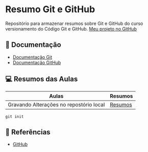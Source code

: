 
# Resumo Git e GitHub

Repositório para armazenar resumos sobre Git e GitHub do curso versionamento do Código Git e GitHub. [Meu projeto no GitHub](https://github.com/mateusfurtado/meu-projeto)

## 📕 Documentação

- [Documentação Git](https://git-scm.com/doc)
- [Documentação GitHub](https://docs.github.com/pt)


## 💻 Resumos das Aulas

| Aulas | Resumos | 
|-------|---------|
| Gravando Alterações no repostório local  |[Resumos]() |

```
git init
```

## 🔎 Referências
- [GitHub](https://docs.github.com/pt)

